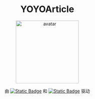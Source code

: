 <h1 align="center">YOYOArticle</h1>
<p align="center">
  <img src="https://oss.yoake.cc/art/avatars/avatar-round.webp" width="200px" alt="avatar">
</p>
<p align="center">
  由 <a href="https://vuepress.vuejs.org/"><img alt="Static Badge" src="https://img.shields.io/badge/VuePress-2.0.0--rc.24-3eaf7c"></a>
  和 <a href="https://theme-plume.vuejs.press/"><img alt="Static Badge" src="https://img.shields.io/badge/vuepress--theme--plume-1.0.0--rc.168-5086a1"></a>
  驱动
</p>